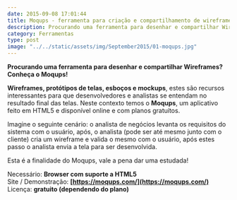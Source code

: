```yaml
---
date: 2015-09-08 17:01:44
title: Moqups - ferramenta para criação e compartilhamento de wireframes
description: Procurando uma ferramenta para desenhar e compartilhar Wireframes? Conheça o Moqups!
category: Ferramentas
type: post
image: "../../static/assets/img/September2015/01-moqups.jpg"
---
```


**Procurando uma ferramenta para desenhar e compartilhar Wireframes? Conheça o Moqups!**

**Wireframes, protótipos de telas, esboços e mockups**, estes são recursos interessantes para que desenvolvedores e analistas se entendam no resultado final das telas. Neste contexto temos o **Moqups**, um aplicativo feito em HTML5 e disponível online e com planos gratuítos.

Imagine o seguinte cenário: o analista de negócios levanta os requisitos do sistema com o usuário, após, o analista (pode ser até mesmo junto com o cliente) cria um wireframe e valida o mesmo com o usuário, após estes passo o analista envia a tela para ser desenvolvida.

Esta é a finalidade do Moqups, vale a pena dar uma estudada!

Necessário: **Browser com suporte a HTML5**  
Site / Demonstração: **[https://moqups.com/](https://moqups.com/)**  
Licença: **gratuito (dependendo do plano)**
